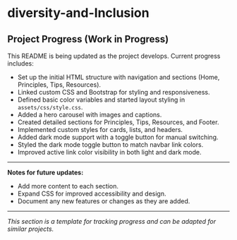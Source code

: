 # diversity-and-Inclusion

## Project Progress (Work in Progress)

This README is being updated as the project develops. Current progress includes:

- Set up the initial HTML structure with navigation and sections (Home, Principles, Tips, Resources).
- Linked custom CSS and Bootstrap for styling and responsiveness.
- Defined basic color variables and started layout styling in `assets/css/style.css`.
- Added a hero carousel with images and captions.
- Created detailed sections for Principles, Tips, Resources, and Footer.
- Implemented custom styles for cards, lists, and headers.
- Added dark mode support with a toggle button for manual switching.
- Styled the dark mode toggle button to match navbar link colors.
- Improved active link color visibility in both light and dark mode.

---

**Notes for future updates:**

- Add more content to each section.
- Expand CSS for improved accessibility and design.
- Document any new features or changes as they are added.

---

*This section is a template for tracking progress and can be adapted for similar projects.*
